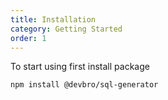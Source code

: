 ```yaml
---
title: Installation
category: Getting Started
order: 1
---
```


To start using first install package

```
npm install @devbro/sql-generator
```
